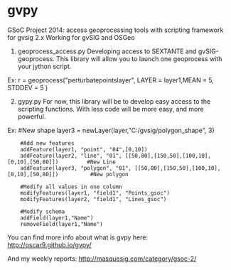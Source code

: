 gvpy
====

GSoC Project 2014: access geoprocessing tools with scripting framework for gvsig 2.x
Working for gvSIG and OSGeo

1. geoprocess_access.py
Developing access to SEXTANTE and gvSIG-geoprocess. This library will allow you to launch one geoprocess with your jython script.

Ex: 
        r = geoprocess("perturbatepointslayer", LAYER = layer1,MEAN = 5, STDDEV = 5 ) 

2. gypy.py
For now, this library will be to develop easy access to the scripting functions. With less code will be more easy, and more powerful.

Ex:
        #New shape
        layer3 = newLayer(layer,"C:/gvsig/polygon_shape", 3) 

        #Add new features 
        addFeature(layer1, "point", "04",[0,10]) 
        addFeature(layer2, "line", "01", [[50,80],[150,50],[100,10],[0,10],[50,80]])         #New Line 
        addFeature(layer3, "polygon", "01", [[50,80],[150,50],[100,10],[0,10],[50,80]])          #New polygon  

        #Modify all values in one column 
        modifyFeatures(layer1, "field1", "Points_gsoc") 
        modifyFeatures(layer2, "field1", "Lines_gsoc") 

        #Modify schema 
        addField(layer1,"Name") 
        removeField(layer1,"Name") 

You can find more info about what is gvpy here: http://oscar9.github.io/gvpy/

And my weekly reports: http://masquesig.com/category/gsoc-2/
